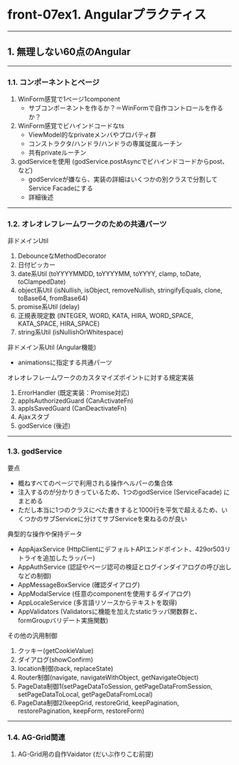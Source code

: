 # front-07ex1. Angularプラクティス
________________________________________
## 1. 無理しない60点のAngular
________________________________________
### 1.1. コンポーネントとページ

1. WinForm感覚で1ページ1component
    - サブコンポーネントを作るか？＝WinFormで自作コントロールを作るか？
2. WinForm感覚でビハインドコードなts
    - ViewModel的なprivateメンバやプロパティ群
    - コンストラクタ/ハンドラ/ハンドラの専属従属ルーチン
    - 共有privateルーチン
3. godServiceを使用 (godService.postAsyncでビハインドコードからpost、など)
    - godServiceが嫌なら、実装の詳細はいくつかの別クラスで分割してService Facadeにする
    - 詳細後述

________________________________________
### 1.2. オレオレフレームワークのための共通パーツ

非ドメインUtil

1. DebounceなMethodDecorator
2. 日付ピッカー
3. date系Util (toYYYYMMDD, toYYYYMM, toYYYY, clamp, toDate, toClampedDate)
4. object系Util (isNullish, isObject, removeNullish, stringifyEquals, clone, toBase64, fromBase64)
5. promise系Util (delay)
6. 正規表現定数 (INTEGER, WORD, KATA, HIRA, WORD_SPACE, KATA_SPACE, HIRA_SPACE)
7. string系Util (isNullishOrWhitespace)

非ドメイン系Util (Angular機能)

- animationsに指定する共通パーツ

オレオレフレームワークのカスタマイズポイントに対する規定実装

1. ErrorHandler (既定実装：Promise対応)
2. appIsAuthorizedGuard (CanActivateFn)
3. appIsSavedGuard (CanDeactivateFn)
4. Ajaxスタブ
5. godService (後述)

________________________________________
### 1.3. godService

要点

- 概ねすべてのページで利用される操作ヘルパーの集合体
- 注入するのが分かりきっているため、1つのgodService (ServiceFacade) にまとめる
- ただし本当に1つのクラスにべた書きすると1000行を平気で超えるため、いくつかのサブServiceに分けてサブServiceを束ねるのが良い

典型的な操作や保持データ

- AppAjaxService (HttpClientにデフォルトAPIエンドポイント、429or503リトライを追加したラッパー)
- AppAuthService (認証やページ認可の検証とログインダイアログの呼び出しなどの制御)
- AppMessageBoxService (確認ダイアログ)
- AppModalService (任意のcomponentを使用するダイアログ)
- AppLocaleService (多言語リソースからテキストを取得)
- AppValidators (Validatorsに機能を加えたstaticラッパ関数群と、formGroupバリデート実施関数)

その他の汎用制御

1. クッキー(getCookieValue)
2. ダイアログ(showConfirm)
3. location制御(back, replaceState)
4. Router制御(navigate, navigateWithObject, getNavigateObject)
5. PageData制御1(setPageDataToSession, getPageDataFromSession, setPageDataToLocal, getPageDataFromLocal)
6. PageData制御2(keepGrid, restoreGrid, keepPagination, restorePagination, keepForm, restoreForm)

________________________________________
### 1.4. AG-Grid関連

1. AG-Grid用の自作Vaidator (だいぶ作りこむ前提)